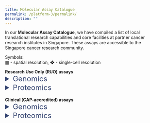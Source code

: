 ```yaml
---
title: Molecular Assay Catalogue
permalink: /platform-3/permalink/
description: ""
---
```

<style> 
	h1 { 
	margin: 0;
	padding: 0; 
	}
</style>

In our&nbsp;**Molecular Assay Catalogue**, we have compiled a list of local translational research capabilities and core facilities at partner cancer research institutes in Singapore. These assays are accessible to the Singapore cancer research community. <br>

Symbols:<br>
▦  - spatial resolution, 
❖ - single-cell resolution

<h4 style="margin: 0; padding: 0;"> Research Use Only (RUO) assays </h4>

<details>
  <summary style="font-size: 24px; color: #344470;">  Genomics</summary>
<table style="font-size: 12px;">
	
  <colgroup><col style="width: 25%;">
  <col style="width: 20%;">
  <col style="width: 40%;">
  <col style="width: 15%;">
  
  </colgroup><tbody><tr>
  <th>Assay</th>
  <th>Platform</th>
  <th>Description</th>
  <th>Service partner</th>
  </tr>
  <tr>
  <td rowspan="2">Whole Exome Sequencing (WES)</td>
  <td>NGS, Illumina NextSeq 500/550 <br>▦ ❖</td>
  <td>Targeted sequencing of protein-coding regions.</td>
		<td><a style="text-decoration: none; color: black;" href="https://www.example.com"><u>A*STAR CGD POLARIS</u></a></td>
  </tr>
  <tr>
  <td>NGS, MGI G400</td>
  <td>Targeted sequencing of protein-coding regions.</td>
  <td>NCCS CDH</td>
  </tr>
  <tr>
  <td rowspan="2">Whole Genome Sequencing (WGS)</td>
  <td>NGS, Illumina NextSeq 500/550</td>
  <td>Comprehensive whole-genome sequencing.</td>
  <td>A*STAR CGD POLARIS</td>
  </tr>
  <tr>

  <td>NGS, MGI G400</td>
  <td>Comprehensive whole-genome sequencing.</td>
  <td>NCCS CDH</td>
  </tr>
  <tr>
  <td rowspan="2">Bulk RNA Sequencing (RNA-seq)</td>
  <td>NGS, Illumina NextSeq 500/550</td>
  <td>Gene expression analysis from bulk samples.</td>
  <td>A*STAR CGD POLARIS</td>
  </tr>
  <tr>
  <td>NGS, MGI G400</td>
  <td>Gene expression analysis from bulk samples.</td>
  <td>NCCS CDH</td>
  </tr>
  <tr>
  <td rowspan="2">Targeted RNA Sequencing</td>
  <td>Nanostring nCounter</td>
  <td>Targeted gene expression analysis with Nanostring panels.</td>
  <td>NCCS CDH</td>
  </tr>
  <tr>
  <td>Agilent Magnis</td>
  <td>Whole-exome RNA sequencing for FFPE samples.</td>
  <td>NCCS CDH</td>
  </tr>
  <tr>
  <td>Targeted Genome Sequencing</td>
  <td>Agilent Magnis</td>
  <td>Targeted DNA/RNA panel sequencing (Asian Pancancer Panel).</td>
  <td>NCCS CDH</td>
  </tr>
  <tr>
  <td>Single-cell RNA Sequencing (scRNA-seq)</td>
  <td>10X Chromium</td>
  <td>Single-cell resolution whole-transcriptomic profiling.</td>
  <td>NCCS CDH</td>
  </tr>
  <tr>
  <td rowspan="4">Spatial Transcriptomics</td>
  <td>Nanostring GeoMx, nCounter</td>
  <td>Area-based analysis of the entire human transcriptome.</td>
  <td>NUS CSI MMA Core</td>
  </tr>
  <tr>

  <td>Nanostring CosMx</td>
  <td>Gene expression analysis of a 6,000-gene panel.</td>
  <td>Next Level Genomics</td>
  </tr>
  <tr>

  <td>10X Visum + CytAssist</td>
  <td>Whole-transcriptomic profiling at 55 µm resolution.</td>
  <td>NCCS CDH</td>
  </tr>
  <tr>

  <td>BGI Stereoseq</td>
  <td>Single-cell spatial whole-transcriptomic profiling.</td>
  <td>NCCS CDH</td>
  </tr>
  <tr>
  <td>DNA Methylation Profiling</td>
  <td>Illumina (Twist EM-Seq)</td>
  <td>Profiling methylated regions in the human genome.</td>
  <td>NCCS CDH</td>
  </tr>
  <tr>
  <td>Metagenomic Profiling</td>
  <td>Illumina (Twist Panviral)</td>
  <td>Profiling of 1,000+ viral human pathogens DNA samples.</td>
  <td>NCCS CDH</td>
  </tr>
  <tr>
  <td>Circulating Tumor Cells (CTCs)</td>
  <td>DEPArray</td>
  <td>Isolation of circulating tumor cells (CTCs) for profiling.</td>
  <td>NCCS CDH</td>
  </tr>
	<tr>
	<td style="font-size: 9px;" colspan="4"><br>
Service partners:<br>
A*STAR CGD POLARIS - Agency for Science, Technology and Research - Centre for Genome Diagnostics, Personalized OMIC Lattice for Advanced Research and Improving Stratification<br>
NCCS CDH - National Cancer Centre Singapore, Cancer Discovery Hub<br>
NUS CSI MMA Core - National University of Singapore, Cancer Science Institute of Singapore, Microscopy and Multiplex Assays Core<br>
<br>
Methods:<br>
EM-Seq - Enzymatic Methyl-sequencing<br>
NGS - Next Generation Sequencing<br><br></td>
	</tr>
  </tbody>
	</table>
	</details>
	
	

 <details><summary style="font-size: 24px; color: #344470;">  Proteomics</summary></details>

<br>
<h4 style="margin: 0; padding: 0;">Clinical (CAP-accredited) assays </h4>
<details>
  <summary style="font-size: 24px; color: #344470;">  Genomics</summary></details>
		<details>
  <summary style="font-size: 24px; color: #344470;">  Proteomics</summary></details>